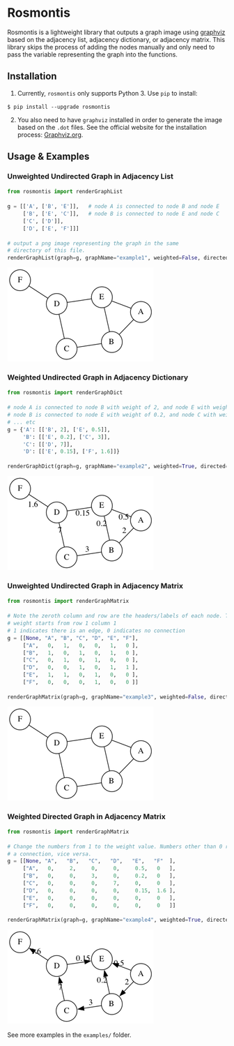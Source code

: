 # Rosmontis

Rosmontis is a lightweight library that outputs a graph image using [graphviz](https://github.com/xflr6/graphviz) based on the adjacency list, adjacency dictionary, or adjacency matrix. This library skips the process of adding the nodes manually and only need to pass the variable representing the graph into the functions.

## Installation

1. Currently, `rosmontis` only supports Python 3. Use `pip` to install:

```shell
$ pip install --upgrade rosmontis
```

2. You also need to have `graphviz` installed in order to generate the image based on the `.dot` files. See the official website for the installation process: [Graphviz.org](https://graphviz.org/download/).

## Usage & Examples

### Unweighted Undirected Graph in Adjacency List

```python
from rosmontis import renderGraphList

g = [['A', ['B', 'E']],   # node A is connected to node B and node E
     ['B', ['E', 'C']],   # node B is connected to node E and node C
     ['C', ['D']], 
     ['D', ['E', 'F']]]

# output a png image representing the graph in the same
# directory of this file.
renderGraphList(graph=g, graphName="example1", weighted=False, directed=False)
```
<img src="img/example1.png">

### Weighted Undirected Graph in Adjacency Dictionary

```python
from rosmontis import renderGraphDict

# node A is connected to node B with weight of 2, and node E with weight of 0.5
# node B is connected to node E with weight of 0.2, and node C with weight of 3
# ... etc
g = {'A': [['B', 2], ['E', 0.5]], 
     'B': [['E', 0.2], ['C', 3]], 
     'C': [['D', 7]], 
     'D': [['E', 0.15], ['F', 1.6]]}

renderGraphDict(graph=g, graphName="example2", weighted=True, directed=False)
```

<img src="img/example2.png">

### Unweighted Undirected Graph in Adjacency Matrix

```python
from rosmontis import renderGraphMatrix

# Note the zeroth column and row are the headers/labels of each node. The actual 
# weight starts from row 1 column 1
# 1 indicates there is an edge, 0 indicates no connection
g = [[None, "A", "B", "C", "D", "E", "F"],
     ["A",   0,   1,   0,   0,   1,   0 ],
     ["B",   1,   0,   1,   0,   1,   0 ],
     ["C",   0,   1,   0,   1,   0,   0 ],
     ["D",   0,   0,   1,   0,   1,   1 ],
     ["E",   1,   1,   0,   1,   0,   0 ],
     ["F",   0,   0,   0,   1,   0,   0 ]]

renderGraphMatrix(graph=g, graphName="example3", weighted=False, directed=False)
```
<img src="img/example3.png">

### Weighted Directed Graph in Adjacency Matrix

```python
from rosmontis import renderGraphMatrix

# Change the numbers from 1 to the weight value. Numbers other than 0 represents
# a connection, vice versa.
g = [[None, "A",   "B",   "C",   "D",   "E",   "F"  ],
     ["A",   0,     2,     0,     0,     0.5,   0   ],
     ["B",   0,     0,     3,     0,     0.2,   0   ],
     ["C",   0,     0,     0,     7,     0,     0   ],
     ["D",   0,     0,     0,     0,     0.15,  1.6 ],
     ["E",   0,     0,     0,     0,     0,     0   ],
     ["F",   0,     0,     0,     0,     0,     0   ]]

renderGraphMatrix(graph=g, graphName="example4", weighted=True, directed=True)
```
<img src="img/example4.png">

See more examples in the `examples/` folder.

